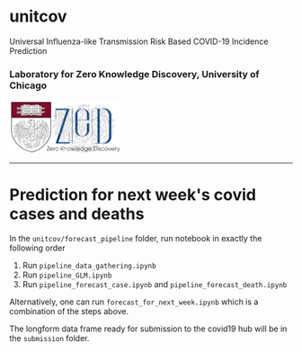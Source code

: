 # unitcov
Universal Influenza-like Transmission Risk Based COVID-19 Incidence Prediction

### Laboratory for Zero Knowledge Discovery, University of Chicago 

<img src="logo1.png" alt="drawing" style="width:200px;"/>

---

# Prediction for next week's covid cases and deaths
In the `unitcov/forecast_pipeline` folder, run notebook in exactly the following order
1. Run `pipeline_data_gathering.ipynb`
2. Run `pipeline_GLM.ipynb`
3. Run `pipeline_forecast_case.ipynb` and `pipeline_forecast_death.ipynb`

Alternatively, one can run `forecast_for_next_week.ipynb` which is a combination of the steps above.

The longform data frame ready for submission to the covid19 hub will be in the `submission` folder.

